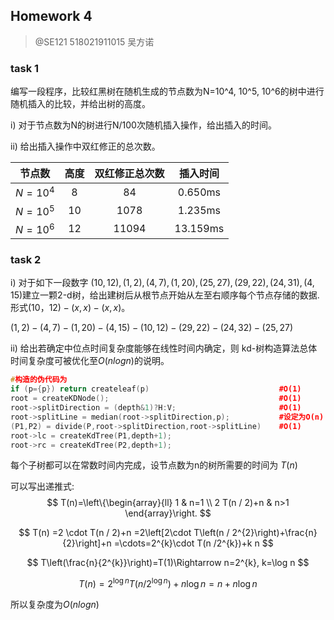 ## Homework 4

> @SE121  518021911015 吴方诺

### task 1

编写一段程序，比较红黑树在随机生成的节点数为N=10^4, 10^5, 10^6的树中进行随机插入的比较，并给出树的高度。

i) 对于节点数为N的树进行N/100次随机插入操作，给出插入的时间。

ii) 给出插入操作中双红修正的总次数。

| 节点数     | 高度 | 双红修正总次数 | 插入时间 |
| ---------- | :--: | :------------: | :------: |
| $N = 10^4$ |  8   |       84       | 0.650ms  |
| $N = 10^5$ |  10  |      1078      | 1.235ms  |
| $N = 10^6$ |  12  |     11094      | 13.159ms |

### task 2

i) 对于如下一段数字 $(10,12),  (1, 2),  (4, 7),  (1, 20), (25, 27), (29, 22),  (24, 31),  (4,15)$建立一颗2-d树，给出建树后从根节点开始从左至右顺序每个节点存储的数据.形式$(10，12) - (x,x) - (x,x)$。

$(1, 2) - (4,7) - (1,20) - (4,15) - (10,12) - (29,22)- (24,32) - (25,27)$

ii) 给出若确定中位点时间复杂度能够在线性时间内确定，则 kd-树构造算法总体时间复杂度可被优化至$O(nlogn)$的说明。

```c++
#构造的伪代码为
if (p={p}) return createleaf(p) 					    	#O(1)
root = createKDNode();     									#O(1)
root->splitDirection = (depth&1)?H:V;						#O(1)  
root->splitLine = median(root->splitDirection,p);   		#设定为O(n)
(P1,P2) = divide(P,root->splitDirection,root->splitLine)    #O(1)
root->lc = createKdTree(P1,depth+1);
root->rc = createKdTree(P2,depth+1);
```

每个子树都可以在常数时间内完成，设节点数为n的树所需要的时间为 $T(n)$

可以写出递推式: 
$$
T(n)=\left\{\begin{array}{ll}
1 & n=1 \\
2 T(n / 2)+n & n>1
\end{array}\right.
$$

$$
T(n) =2 \cdot T(n / 2)+n =2\left[2\cdot T\left(n / 2^{2}\right)+\frac{n}{2}\right]+n =\cdots=2^{k}\cdot T(n /2^{k})+k n
$$

$$
T\left(\frac{n}{2^{k}}\right)=T(1)\Rightarrow n=2^{k}, k=\log n
$$

$$
T(n) =2^{\log n} T\left(n / 2^{\log n}\right)+n \log n = n+n \log n
$$

所以复杂度为$O(nlogn)$